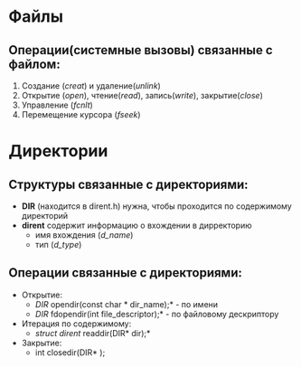 # Файлы
## Операции(системные вызовы) связанные с файлом:
  1. Создание (*creat*) и удаление(*unlink*)
  2. Открытие (*open*), чтение(*read*), запись(*write*), закрытие(*close*)
  3. Управление (*fcnlt*)
  4. Перемещение курсора (*fseek*)

# Директории
## Структуры связанные с директориями:
  - **DIR** (находится в dirent.h) нужна, чтобы проходится по содержимому директорий
  - **dirent** содержит информацию о вхождении в дирректорию
      - имя вхождения (*d_name*)
      - тип (*d_type*)

## Операции связанные с директориями:
  - Открытие:
    - *DIR* opendir(const char * dir_name);*  - по имени
    - *DIR* fdopendir(int file_descriptor);*  - по файловому дескриптору
  - Итерация по содержимому:
    - *struct dirent* readdir(DIR* dir);*
  - Закрытие:
    - int closedir(DIR* );
